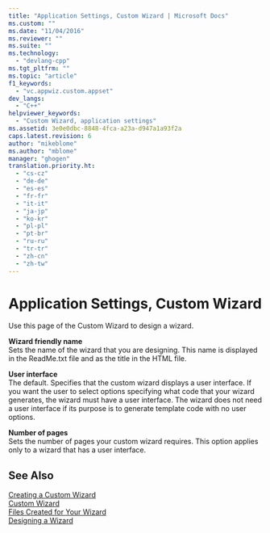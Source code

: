 ```yaml
---
title: "Application Settings, Custom Wizard | Microsoft Docs"
ms.custom: ""
ms.date: "11/04/2016"
ms.reviewer: ""
ms.suite: ""
ms.technology: 
  - "devlang-cpp"
ms.tgt_pltfrm: ""
ms.topic: "article"
f1_keywords: 
  - "vc.appwiz.custom.appset"
dev_langs: 
  - "C++"
helpviewer_keywords: 
  - "Custom Wizard, application settings"
ms.assetid: 3e0e0dbc-8848-4fca-a23a-d947a1a93f2a
caps.latest.revision: 6
author: "mikeblome"
ms.author: "mblome"
manager: "ghogen"
translation.priority.ht: 
  - "cs-cz"
  - "de-de"
  - "es-es"
  - "fr-fr"
  - "it-it"
  - "ja-jp"
  - "ko-kr"
  - "pl-pl"
  - "pt-br"
  - "ru-ru"
  - "tr-tr"
  - "zh-cn"
  - "zh-tw"
---
```

# Application Settings, Custom Wizard
Use this page of the Custom Wizard to design a wizard.  
  
 **Wizard friendly name**  
 Sets the name of the wizard that you are designing. This name is displayed in the ReadMe.txt file and as the title in the HTML file.  
  
 **User interface**  
 The default. Specifies that the custom wizard displays a user interface. If you want the user to select options specifying what code that your wizard generates, the wizard must have a user interface. The wizard does not need a user interface if its purpose is to generate template code with no user options.  
  
 **Number of pages**  
 Sets the number of pages your custom wizard requires. This option applies only to a wizard that has a user interface.  
  
## See Also  
 [Creating a Custom Wizard](../ide/creating-a-custom-wizard.md)   
 [Custom Wizard](../ide/custom-wizard.md)   
 [Files Created for Your Wizard](../ide/files-created-for-your-wizard.md)   
 [Designing a Wizard](../ide/designing-a-wizard.md)
